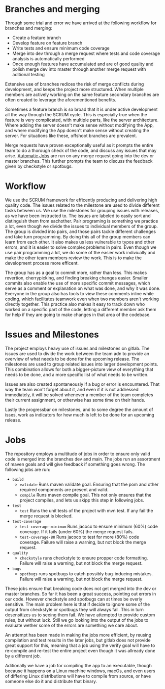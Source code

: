 # Branches and merging

Through some trial and error we have arrived at the following workflow for branches and merging:

- Create a feature branch
- Develop feature on feature branch
- Write tests and ensure minimum code coverage
- Merge into dev through a merge request where tests and code coverage analysis is automatically performed
- Once enough features have accumulated and are of good quality and polish merge dev into master through another merge request with aditional testing

Extensive use of branches redices the risk of merge conflicts during development, and keeps the project more structured. When multiple members are actively working on the same feature secondary branches are often created to leverage the aforementioned benefits.

Sometimes a feature branch is so broad that it is under active development all the way through the SCRUM cycle. This is especially true when the feature is very complicated, with multiple parts, like the server architecture. Where adding the server doesn't make sense without modifying the App, and where modifying the App doesn't make sense without creating the server. For situations like these, offshoot branches are prevalent.

Merge requests have proven exceptionally useful as it prompts the entire team to do a thorough check of the code, and discuss any issues that may arise. [Automatic Jobs](#Jobs) are run on any merge request going into the dev or master branches. This further prompts the team to discuss the feedback given by checkstyle or spotbugs.

# Workflow

We use the SCRUM framework for efficently producing and delivering high quality code. The issues related to the milestone are used to divide different tasks between us. We use the milestones for grouping issues with releases, as we have been instructed to. The issues are labeled to easily sort and distinguish them from eachother. Pair programing is something we practice a lot, even though we divide the issues to individual members of the group. The group is divided into pairs, and those pairs tackle different challenges and take turn programming. By doing this all of the group members can learn from each other. It also makes us less vulnerable to typos and other errors, and it is easier to solve complex problems in pairs. Even though we use pair programming a lot, we do some of the easier work indiviually and make the other team members review the work. This is to make the development process more efficent.

The group has as a goal to commit more, rather than less. This makes revertion, cherrypicking, and finding breaking changes easier. Smaller commits also enable the use of more specific commit messages, which serve as a comment or explanation on what was done, and why it was done. Everyone in the group also has tools to view these comments inline while coding, which facilitates teamwork even when two members aren't working directly together. This practice also makes it easy to track down who worked on a specific part of the code, letting a different member ask them for help if they are going to make changes in that area of the codebase.

# Issues and Milestones

The project employs heavy use of issues and milestones on gitlab. The issues are used to divide the work between the team adn to provide an overview of what needs to be done for the upcoming release. The milestones are used to group related issues into larger development points. This combination allows for both a bigger-picture view of everything that needs to be done, and a more specific list of what needs to be written.

Issues are also created spontaneously if a bug or error is encountered. That way the team won't forget about it, and even if it is not addressed immediately, it will be solved whenever a member of the team completes their current assignment, or otherwise has some time on their hands.

Lastly the progressbar on milestones, and to some degree the amount of isses, work as indicators for how much is left to be done for an upcoming release.

# Jobs

The repository employs a multitude of jobs in order to ensure only valid code is merged into the branches dev and main. The jobs run an assortment of maven goals and will give feedback if something goes wrong. The following jobs are run:

- `build`
    - `validate` Runs maven validate goal. Ensuring that the pom and other required components are present and valid.
    - `compile` Runs maven compile goal. This not only ensures that the project compiles, and lets us skipp this step in following jobs.
- `test`
    - `test` Runs the unit tests of the project with mvn test. If any fail the merge request is blocked.
- `test-coverage`
    - `test-coverage-minimum` Runs jacoco to ensure minimum (60%) code coverage. If it fails (under 60%) the merge request fails.
    - `test-coverage-80` Runs jacoco to test for more (80%) code coverage. Failure will raise a warning, but not block the merge request.
- `quality`
    - `checkstyle` runs checkstyle to ensure propper code formatting. Failure will raise a warning, but not block the merge request.
- `bugs`
    - `spotbugs` runs spotbugs to catch possibly bug-inducing mistakes. Failure will raise a warning, but not block the merge request.

These jobs ensure that breaking code does not get merged into the dev or master branches. So far it has been a great success, pointing out errors in our code. However checkstyle and spotbugs can at times be overly sensitive. The main problem here is that if decide to ignore some of the output from checkstyle or spotbugs they will always fail. This in turn desensitizes us to seeing them fail. We have attempted to provide custom rules, but without luck. Still we go looking into the output of the jobs to evaluate wether some of the errors are something we care about.

An attempt has been made in making the jobs more efficient, by reusing compilation and test results in the later jobs, but gitlab does not provide great support for this, meaning that a job using the verify goal will have to re-compile and re-test the entire project even though it was allready done by a different job.

Aditionally we have a job for compiling the app to an executable, though because it happens on a Linux machine windows, macOs, and even users of differing Linux distributions will have to compile from source, or have someone else do it and distribute that binary.